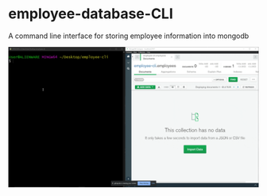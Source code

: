 # employee-database-CLI
A command line interface for storing employee information into mongodb



![](./assets/add_employee.gif)